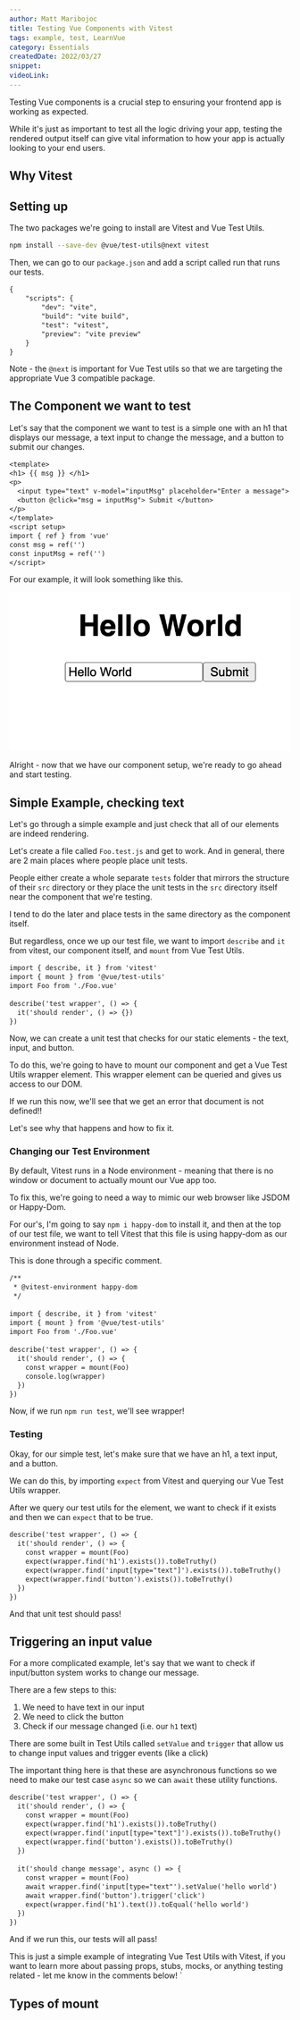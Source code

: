 ```yaml
---
author: Matt Maribojoc
title: Testing Vue Components with Vitest
tags: example, test, LearnVue
category: Essentials
createdDate: 2022/03/27
snippet:
videoLink:
---
```


Testing Vue components is a crucial step to ensuring your frontend app is working as expected.

While it's just as important to test all the logic driving your app, testing the rendered output itself can give vital information to how your app is actually looking to your end users.

## Why Vitest

## Setting up

The two packages we're going to install are Vitest and Vue Test Utils.

```bash
npm install --save-dev @vue/test-utils@next vitest
```

Then, we can go to our `package.json` and add a script called run that runs our tests.

```json{}[package.json]
{
    "scripts": {
        "dev": "vite",
        "build": "vite build",
        "test": "vitest",
        "preview": "vite preview"
    }
}
```

Note - the `@next` is important for Vue Test utils so that we are targeting the appropriate Vue 3 compatible package.

## The Component we want to test

Let's say that the component we want to test is a simple one with an h1 that displays our message, a text input to change the message, and a button to submit our changes.

```vue{}[Foo.vue]
<template>
<h1> {{ msg }} </h1>
<p>
  <input type="text" v-model="inputMsg" placeholder="Enter a message">
  <button @click="msg = inputMsg"> Submit </button>
</p>
</template>
<script setup>
import { ref } from 'vue'
const msg = ref('')
const inputMsg = ref('')
</script>
```

For our example, it will look something like this.

![](img/foo.png)

Alright - now that we have our component setup, we're ready to go ahead and start testing.

## Simple Example, checking text

Let's go through a simple example and just check that all of our elements are indeed rendering.

Let's create a file called `Foo.test.js` and get to work. And in general, there are 2 main places where people place unit tests.

People either create a whole separate `tests` folder that mirrors the structure of their `src` directory or they place the unit tests in the `src` directory itself near the component that we're testing.

I tend to do the later and place tests in the same directory as the component itself.

But regardless, once we up our test file, we want to import `describe` and `it` from vitest, our component itself, and `mount` from Vue Test Utils.

```js{}[Foo.test.js]
import { describe, it } from 'vitest'
import { mount } from '@vue/test-utils'
import Foo from './Foo.vue'

describe('test wrapper', () => {
  it('should render', () => {})
})
```

Now, we can create a unit test that checks for our static elements - the text, input, and button.

To do this, we're going to have to mount our component and get a Vue Test Utils wrapper element. This wrapper element can be queried and gives us access to our DOM.

If we run this now, we'll see that we get an error that document is not defined!!

Let's see why that happens and how to fix it.

### Changing our Test Environment

By default, Vitest runs in a Node environment - meaning that there is no window or document to actually mount our Vue app too.

To fix this, we're going to need a way to mimic our web browser like JSDOM or Happy-Dom.

For our's, I'm going to say `npm i happy-dom` to install it, and then at the top of our test file, we want to tell Vitest that this file is using happy-dom as our environment instead of Node.

This is done through a specific comment.

```js{}[Foo.test.js]
/**
 * @vitest-environment happy-dom
 */

import { describe, it } from 'vitest'
import { mount } from '@vue/test-utils'
import Foo from './Foo.vue'

describe('test wrapper', () => {
  it('should render', () => {
    const wrapper = mount(Foo)
    console.log(wrapper)
  })
})
```

Now, if we run `npm run test`, we'll see wrapper!

### Testing

Okay, for our simple test, let's make sure that we have an h1, a text input, and a button.

We can do this, by importing `expect` from Vitest and querying our Vue Test Utils wrapper.

After we query our test utils for the element, we want to check if it exists and then we can `expect` that to be true.

```js{}[Foo.test.js]
describe('test wrapper', () => {
  it('should render', () => {
    const wrapper = mount(Foo)
    expect(wrapper.find('h1').exists()).toBeTruthy()
    expect(wrapper.find('input[type="text"]').exists()).toBeTruthy()
    expect(wrapper.find('button').exists()).toBeTruthy()
  })
})
```

And that unit test should pass!

## Triggering an input value

For a more complicated example, let's say that we want to check if input/button system works to change our message.

There are a few steps to this:

1. We need to have text in our input
2. We need to click the button
3. Check if our message changed (i.e. our `h1` text)

There are some built in Test Utils called `setValue` and `trigger` that allow us to change input values and trigger events (like a click)

The important thing here is that these are asynchronous functions so we need to make our test case `async` so we can `await` these utility functions.

```js{}[Foo.test.js]
describe('test wrapper', () => {
  it('should render', () => {
    const wrapper = mount(Foo)
    expect(wrapper.find('h1').exists()).toBeTruthy()
    expect(wrapper.find('input[type="text"]').exists()).toBeTruthy()
    expect(wrapper.find('button').exists()).toBeTruthy()
  })

  it('should change message', async () => {
    const wrapper = mount(Foo)
    await wrapper.find('input[type="text"').setValue('hello world')
    await wrapper.find('button').trigger('click')
    expect(wrapper.find('h1').text()).toEqual('hello world')
  })
})
```

And if we run this, our tests will all pass!

This is just a simple example of integrating Vue Test Utils with Vitest, if you want to learn more about passing props, stubs, mocks, or anything testing related - let me know in the comments below! `

## Types of mount
